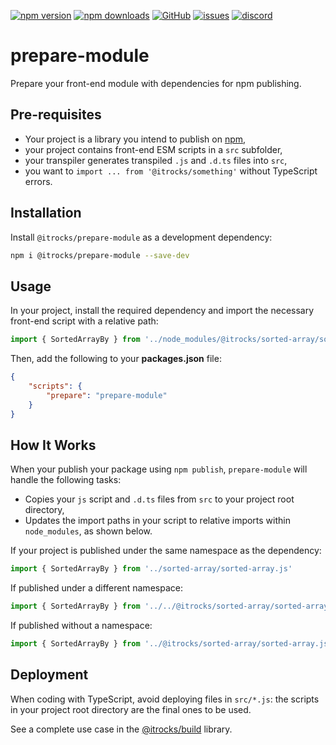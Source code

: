 [![npm version](https://img.shields.io/npm/v/@itrocks/prepare-module?logo=npm)](https://www.npmjs.org/package/@itrocks/prepare-module)
[![npm downloads](https://img.shields.io/npm/dm/@itrocks/prepare-module)](https://www.npmjs.org/package/@itrocks/prepare-module)
[![GitHub](https://img.shields.io/github/last-commit/itrocks-ts/prepare-module?color=2dba4e&label=commit&logo=github)](https://github.com/itrocks-ts/prepare-module)
[![issues](https://img.shields.io/github/issues/itrocks-ts/prepare-module)](https://github.com/itrocks-ts/prepare-module/issues)
[![discord](https://img.shields.io/discord/1314141024020467782?color=7289da&label=discord&logo=discord&logoColor=white)](https://discord.gg/WFPJjmUx)

# prepare-module

Prepare your front-end module with dependencies for npm publishing.

## Pre-requisites

- Your project is a library you intend to publish on [npm](https://www.npmjs.com),
- your project contains front-end ESM scripts in a `src` subfolder,
- your transpiler generates transpiled `.js` and `.d.ts` files into `src`,
- you want to `import ... from '@itrocks/something'` without TypeScript errors.

## Installation

Install `@itrocks/prepare-module` as a development dependency:
```bash
npm i @itrocks/prepare-module --save-dev
```

## Usage

In your project, install the required dependency
and import the necessary front-end script with a relative path:
```ts
import { SortedArrayBy } from '../node_modules/@itrocks/sorted-array/sorted-array.js'
```

Then, add the following to your  **packages.json** file:
```json
{
	"scripts": {
		"prepare": "prepare-module"
	}
}
```

## How It Works

When your publish your package using `npm publish`, `prepare-module` will handle the following tasks:
- Copies your `js` script and `.d.ts` files from `src` to your project root directory, 
- Updates the import paths in your script to relative imports within `node_modules`, as shown below.

If your project is published under the same namespace as the dependency:
```ts
import { SortedArrayBy } from '../sorted-array/sorted-array.js'
```

If published under a different namespace:
```ts
import { SortedArrayBy } from '../../@itrocks/sorted-array/sorted-array.js'
```

If published without a namespace:
```ts
import { SortedArrayBy } from '../@itrocks/sorted-array/sorted-array.js'
```

## Deployment

When coding with TypeScript, avoid deploying files in `src/*.js`:
the scripts in your project root directory are the final ones to be used.

See a complete use case in the [@itrocks/build](https://github.com/itrocks-ts/build) library.
